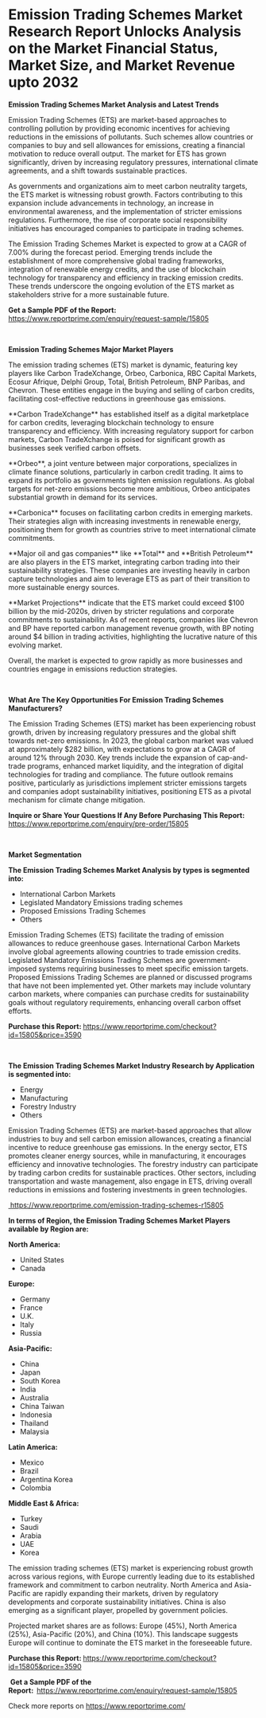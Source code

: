 <p><h1>Emission Trading Schemes Market Research Report Unlocks Analysis on the Market Financial Status, Market Size, and Market Revenue upto 2032</h1></p><p><strong>Emission Trading Schemes Market Analysis and Latest Trends</strong></p>
<p><p>Emission Trading Schemes (ETS) are market-based approaches to controlling pollution by providing economic incentives for achieving reductions in the emissions of pollutants. Such schemes allow countries or companies to buy and sell allowances for emissions, creating a financial motivation to reduce overall output. The market for ETS has grown significantly, driven by increasing regulatory pressures, international climate agreements, and a shift towards sustainable practices.</p><p>As governments and organizations aim to meet carbon neutrality targets, the ETS market is witnessing robust growth. Factors contributing to this expansion include advancements in technology, an increase in environmental awareness, and the implementation of stricter emissions regulations. Furthermore, the rise of corporate social responsibility initiatives has encouraged companies to participate in trading schemes.</p><p>The Emission Trading Schemes Market is expected to grow at a CAGR of 7.00% during the forecast period. Emerging trends include the establishment of more comprehensive global trading frameworks, integration of renewable energy credits, and the use of blockchain technology for transparency and efficiency in tracking emission credits. These trends underscore the ongoing evolution of the ETS market as stakeholders strive for a more sustainable future.</p></p>
<p><strong>Get a Sample PDF of the Report:&nbsp;</strong> <a href="https://www.reportprime.com/enquiry/request-sample/15805?utm_campaign=2202&utm_medium=2&utm_source=Github&utm_content=ia&utm_term=20032025&utm_id=emission-trading-schemes">https://www.reportprime.com/enquiry/request-sample/15805</a></p>
<p>&nbsp;</p>
<p><strong>Emission Trading Schemes Major Market Players</strong></p>
<p><p>The emission trading schemes (ETS) market is dynamic, featuring key players like Carbon TradeXchange, Orbeo, Carbonica, RBC Capital Markets, Ecosur Afrique, Delphi Group, Total, British Petroleum, BNP Paribas, and Chevron. These entities engage in the buying and selling of carbon credits, facilitating cost-effective reductions in greenhouse gas emissions.</p><p>**Carbon TradeXchange** has established itself as a digital marketplace for carbon credits, leveraging blockchain technology to ensure transparency and efficiency. With increasing regulatory support for carbon markets, Carbon TradeXchange is poised for significant growth as businesses seek verified carbon offsets.</p><p>**Orbeo**, a joint venture between major corporations, specializes in climate finance solutions, particularly in carbon credit trading. It aims to expand its portfolio as governments tighten emission regulations. As global targets for net-zero emissions become more ambitious, Orbeo anticipates substantial growth in demand for its services.</p><p>**Carbonica** focuses on facilitating carbon credits in emerging markets. Their strategies align with increasing investments in renewable energy, positioning them for growth as countries strive to meet international climate commitments.</p><p>**Major oil and gas companies** like **Total** and **British Petroleum** are also players in the ETS market, integrating carbon trading into their sustainability strategies. These companies are investing heavily in carbon capture technologies and aim to leverage ETS as part of their transition to more sustainable energy sources.</p><p>**Market Projections** indicate that the ETS market could exceed $100 billion by the mid-2020s, driven by stricter regulations and corporate commitments to sustainability. As of recent reports, companies like Chevron and BP have reported carbon management revenue growth, with BP noting around $4 billion in trading activities, highlighting the lucrative nature of this evolving market. </p><p>Overall, the market is expected to grow rapidly as more businesses and countries engage in emissions reduction strategies.</p></p>
<p>&nbsp;</p>
<p><strong>What Are The Key Opportunities For Emission Trading Schemes Manufacturers?</strong></p>
<p><p>The Emission Trading Schemes (ETS) market has been experiencing robust growth, driven by increasing regulatory pressures and the global shift towards net-zero emissions. In 2023, the global carbon market was valued at approximately $282 billion, with expectations to grow at a CAGR of around 12% through 2030. Key trends include the expansion of cap-and-trade programs, enhanced market liquidity, and the integration of digital technologies for trading and compliance. The future outlook remains positive, particularly as jurisdictions implement stricter emissions targets and companies adopt sustainability initiatives, positioning ETS as a pivotal mechanism for climate change mitigation.</p></p>
<p><strong>Inquire or Share Your Questions If Any Before Purchasing This Report:</strong> <a href="https://www.reportprime.com/enquiry/pre-order/15805?utm_campaign=2202&utm_medium=2&utm_source=Github&utm_content=ia&utm_term=20032025&utm_id=emission-trading-schemes">https://www.reportprime.com/enquiry/pre-order/15805</a></p>
<p>&nbsp;</p>
<p><strong>Market Segmentation</strong></p>
<p><strong>The Emission Trading Schemes Market Analysis by types is segmented into:</strong></p>
<p><ul><li>International Carbon Markets</li><li>Legislated Mandatory Emissions trading schemes</li><li>Proposed Emissions Trading Schemes</li><li>Others</li></ul></p>
<p><p>Emission Trading Schemes (ETS) facilitate the trading of emission allowances to reduce greenhouse gases. International Carbon Markets involve global agreements allowing countries to trade emission credits. Legislated Mandatory Emissions Trading Schemes are government-imposed systems requiring businesses to meet specific emission targets. Proposed Emissions Trading Schemes are planned or discussed programs that have not been implemented yet. Other markets may include voluntary carbon markets, where companies can purchase credits for sustainability goals without regulatory requirements, enhancing overall carbon offset efforts.</p></p>
<p><strong>Purchase this Report:&nbsp;</strong><a href="https://www.reportprime.com/checkout?id=15805&price=3590&utm_campaign=2202&utm_medium=2&utm_source=Github&utm_content=ia&utm_term=20032025&utm_id=emission-trading-schemes">https://www.reportprime.com/checkout?id=15805&price=3590</a></p>
<p>&nbsp;</p>
<p><strong>The Emission Trading Schemes Market Industry Research by Application is segmented into:</strong></p>
<p><ul><li>Energy</li><li>Manufacturing</li><li>Forestry Industry</li><li>Others</li></ul></p>
<p><p>Emission Trading Schemes (ETS) are market-based approaches that allow industries to buy and sell carbon emission allowances, creating a financial incentive to reduce greenhouse gas emissions. In the energy sector, ETS promotes cleaner energy sources, while in manufacturing, it encourages efficiency and innovative technologies. The forestry industry can participate by trading carbon credits for sustainable practices. Other sectors, including transportation and waste management, also engage in ETS, driving overall reductions in emissions and fostering investments in green technologies.</p></p>
<p><a href="https://www.reportprime.com/emission-trading-schemes-r15805?utm_campaign=2202&utm_medium=2&utm_source=Github&utm_content=ia&utm_term=20032025&utm_id=emission-trading-schemes">&nbsp;https://www.reportprime.com/emission-trading-schemes-r15805</a></p>
<p><strong>In terms of Region, the Emission Trading Schemes Market Players available by Region are:</strong></p>
<p>
    <p> <strong> North America: </strong>
        <ul>
            <li>United States</li>
            <li>Canada</li>
        </ul>
        </p> 
    <p> <strong> Europe: </strong>
        <ul>
            <li>Germany</li>
            <li>France</li>
            <li>U.K.</li>
            <li>Italy</li>
            <li>Russia</li>
        </ul>
        </p> 
    <p> <strong> Asia-Pacific: </strong>
        <ul>
            <li>China</li>
            <li>Japan</li>
            <li>South Korea</li>
            <li>India</li>
            <li>Australia</li>
            <li>China Taiwan</li>
            <li>Indonesia</li>
            <li>Thailand</li>
            <li>Malaysia</li>
        </ul>
        </p> 
    <p> <strong> Latin America: </strong>
        <ul>
            <li>Mexico</li>
            <li>Brazil</li>
            <li>Argentina Korea</li>
            <li>Colombia</li>
        </ul>
        </p> 
    <p> <strong> Middle East & Africa: </strong>
        <ul>
            <li>Turkey</li>
            <li>Saudi</li>
            <li>Arabia</li>
            <li>UAE</li>
            <li>Korea</li>
        </ul>
    </p>
    </p>
<p><p>The emission trading schemes (ETS) market is experiencing robust growth across various regions, with Europe currently leading due to its established framework and commitment to carbon neutrality. North America and Asia-Pacific are rapidly expanding their markets, driven by regulatory developments and corporate sustainability initiatives. China is also emerging as a significant player, propelled by government policies. </p><p>Projected market shares are as follows: Europe (45%), North America (25%), Asia-Pacific (20%), and China (10%). This landscape suggests Europe will continue to dominate the ETS market in the foreseeable future.</p></p>
<p><strong>Purchase this Report: </strong><a href="https://www.reportprime.com/checkout?id=15805&price=3590&utm_campaign=2202&utm_medium=2&utm_source=Github&utm_content=ia&utm_term=20032025&utm_id=emission-trading-schemes">https://www.reportprime.com/checkout?id=15805&price=3590</a></p>
<p>&nbsp;<strong>Get a Sample PDF of the Report:&nbsp;&nbsp;</strong><a href="https://www.reportprime.com/enquiry/request-sample/15805?utm_campaign=2202&utm_medium=2&utm_source=Github&utm_content=ia&utm_term=20032025&utm_id=emission-trading-schemes">https://www.reportprime.com/enquiry/request-sample/15805</a></p>
<p><strong></strong></p>
<p>Check more reports on <a href="https://www.reportprime.com/?utm_campaign=2202&utm_medium=2&utm_source=Github&utm_content=ia&utm_term=20032025&utm_id=emission-trading-schemes">https://www.reportprime.com/</a></p>